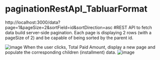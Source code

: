 # paginationRestApI_TabluarFormat
http://localhost:3000/data?page=1&pageSize=2&sortField=id&sortDirection=asc
#REST API to fetch data build server-side pagination. Each page is displaying 2 rows (with a pageSize of 2) and be capable of being sorted by the parent id. 

![image](https://user-images.githubusercontent.com/65679502/236013209-851a2c89-6ea3-4266-9b70-393946fe2d19.png)
When the user clicks, Total Paid Amount, display a new page and populate the corresponding children (installment) data.
![image](https://user-images.githubusercontent.com/65679502/236014030-aeb49fd5-99b8-456a-a78d-13126ce31265.png)
